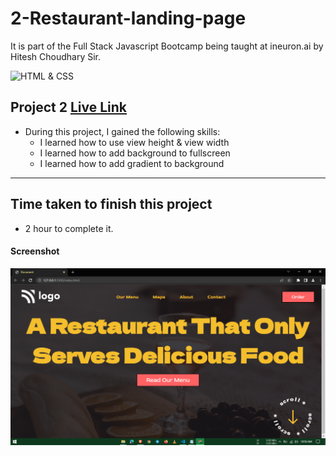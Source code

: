 # 2-Restaurant-landing-page
It is part of the Full Stack Javascript Bootcamp being taught at ineuron.ai by Hitesh Choudhary Sir.

![HTML & CSS](https://img.shields.io/badge/Project1-HTML%26CSS-brightgreen)


## Project 2 [Live Link]()

-   During this project, I gained the following skills:
    -   I learned how to use view height & view width
    -  I learned how to add background to fullscreen
    - I learned how to add gradient to background 

---

## Time taken to finish this project

-   2 hour to complete it.


#### Screenshot

![Webpage](./screenshot/1.PNG)